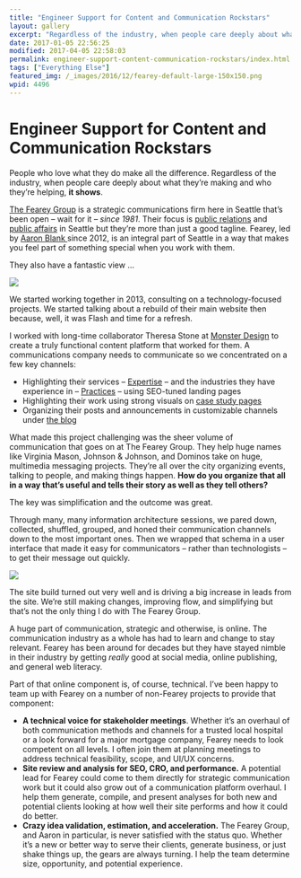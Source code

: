 ```yaml
---
title: "Engineer Support for Content and Communication Rockstars"
layout: gallery
excerpt: "Regardless of the industry, when people care deeply about what they're making and who they're helping, it shows."
date: 2017-01-05 22:56:25
modified: 2017-04-05 22:58:03
permalink: engineer-support-content-communication-rockstars/index.html
tags: ["Everything Else"]
featured_img: /_images/2016/12/fearey-default-large-150x150.png
wpid: 4496
---
```


# Engineer Support for Content and Communication Rockstars

People who love what they do make all the difference. Regardless of the industry, when people care deeply about what they’re making and who they’re helping, **it shows**.

[The Fearey Group](http://www.feareygroup.com/) is a strategic communications firm here in Seattle that’s been open – wait for it – *since 1981*. Their focus is [public relations](http://www.feareygroup.com/expertise/seattle-public-relations-firm/) and [public affairs](http://www.feareygroup.com/expertise/public-affairs-seattle/) in Seattle but they’re more than just a good tagline. Fearey, led by [Aaron Blank ](http://www.feareygroup.com/company/team/#aaron-blank)since 2012, is an integral part of Seattle in a way that makes you feel part of something special when you work with them.

They also have a fantastic view …

![](/_images/2016/11/fearey_group_hotel_max_view.jpg)

We started working together in 2013, consulting on a technology-focused projects. We started talking about a rebuild of their main website then because, well, it was Flash and time for a refresh.

I worked with long-time collaborator Theresa Stone at [Monster Design](http://hellomonster.com) to create a truly functional content platform that worked for them. A communications company needs to communicate so we concentrated on a few key channels:

- Highlighting their services – [Expertise](http://www.feareygroup.com/expertise/) – and the industries they have experience in – [Practices](http://www.feareygroup.com/practices/) – using SEO-tuned landing pages
- Highlighting their work using strong visuals on [case study pages](http://www.feareygroup.com/case-studies/)
- Organizing their posts and announcements in customizable channels under [the blog](http://www.feareygroup.com/blog/)

What made this project challenging was the sheer volume of communication that goes on at The Fearey Group. They help huge names like Virginia Mason, Johnson &amp; Johnson, and Dominos take on huge, multimedia messaging projects. They’re all over the city organizing events, talking to people, and making things happen. **How do you organize that all in a way that’s useful and tells their story as well as they tell others?**

The key was simplification and the outcome was great.

Through many, many information architecture sessions, we pared down, collected, shuffled, grouped, and honed their communication channels down to the most important ones. Then we wrapped that schema in a user interface that made it easy for communicators – rather than technologists – to get their message out quickly.

![](/_images/2016/12/TFG_PressCenter_12.06.15_over-454x1024.png)

The site build turned out very well and is driving a big increase in leads from the site. We’re still making changes, improving flow, and simplifying but that’s not the only thing I do with The Fearey Group.

A huge part of communication, strategic and otherwise, is online. The communication industry as a whole has had to learn and change to stay relevant. Fearey has been around for decades but they have stayed nimble in their industry by getting *really* good at social media, online publishing, and general web literacy.

Part of that online component is, of course, technical. I’ve been happy to team up with Fearey on a number of non-Fearey projects to provide that component:

- **A technical voice for stakeholder meetings**. Whether it’s an overhaul of both communication methods and channels for a trusted local hospital or a look forward for a major mortgage company, Fearey needs to look competent on all levels. I often join them at planning meetings to address technical feasibility, scope, and UI/UX concerns.
- **Site review and analysis for SEO, CRO, and performance.** A potential lead for Fearey could come to them directly for strategic communication work but it could also grow out of a communication platform overhaul. I help them generate, compile, and present analyses for both new and potential clients looking at how well their site performs and how it could do better.
- **Crazy idea validation, estimation, and acceleration.** The Fearey Group, and Aaron in particular, is never satisfied with the status quo. Whether it’s a new or better way to serve their clients, generate business, or just shake things up, the gears are always turning. I help the team determine size, opportunity, and potential experience.